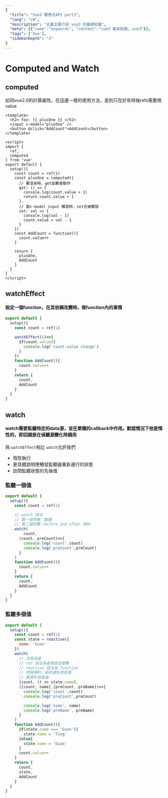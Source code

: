 ```yaml
---
{
  "title": "Vue3 響應式API part3",
  "lang": "zH",
  "description": "此篇主要介紹 vue3 的基礎知識",
  "meta": [{"name":"keywords", "content":"vue3 基本知識, vue3"}],
  "tags": ['Vue'],
  "sidebarDepth": "3"
}
---
```


# Computed and Watch

## computed
如同vue2.0的計算屬性，在這邊一樣的使用方法，差別只在於有時候refs需要用value
```vue
<template>
  <h2> foo: {{ plusOne }} </h2>
  <input v-model="plusOne" />
  <button @click="AddCount">AddCount</button>
</template>

<script>
import {
  ref,
  computed
} from 'vue'
export default {
  setup(){
    const count = ref(1)
    const plusOne = computed({
      // 要渲染時，get函數會動作
      get: () => {
        console.log(count.value + 1)
        return count.value + 1
      },
      // 當v-model input 觸發時，set也被觸發
      set: val => {
        console.log(val - 1)
        count.value = val - 1
      }
    })
    const AddCount = function(){
      count.value++
    }

    return {
      plusOne,
      AddCount
    }
  }
}
</script>
```

## watchEffect
#### 設定一個function，在其依賴改變時，做function內的事情
```javascript
export default {
  setup(){
    const count = ref(1)

    watchEffect(()=>{
      if(count.value){
        console.log('count.value change')
      }
    })
    function AddCount(){
      count.value++
    }
    return {
      count,
      AddCount
    }
  }
}
```

## watch
#### watch需要監聽特定的data源，並在單獨的callback中作用。默認情況下他是惰性的，即回調是在偵聽源變化時調用
與 `watchEffect`相比 `watch`允許我們
* 惰性執行
* 更具體說明應觸發監聽器重新運行的狀態
* 訪問監聽狀態的先後值
### 監聽一個值
```javascript
export default {
  setup(){
    const count = ref(1)

    // watch 用法
    // 第一個參數：數據
    // 第二個參數：before and after 資料
    watch(
        count,
      (count, preCount)=>{
        console.log('count',count)
        console.log('preCount',preCount)
      }
    )
    function AddCount(){
      count.value++
    }
    return {
      count,
      AddCount
    }
  }
}
```

### 監聽多個值
```javascript
export default {
  setup(){
    const count = ref(1)
    const state = reactive({
      name: 'Guan'
    })
    watch(
      // 注意這邊
      // ref 寫法為直接設定變數
      // reactive 寫法為 function
      // 然後陣列：新的資料放前面
      // 舊資料放後面
      [count, () => state.name],
      ([count, name],[preCount, preName])=>{
        console.log('count',count)
        console.log('preCount',preCount)

        console.log('name', name)
        console.log('preName', preName)
      }
    )
    function AddCount(){
      if(state.name === 'Guan'){
        state.name = 'Ting'
      }else{
        state.name = 'Guan'
      }
      count.value++
    }
    return {
      count,
      state,
      AddCount
    }
  }
}
```

